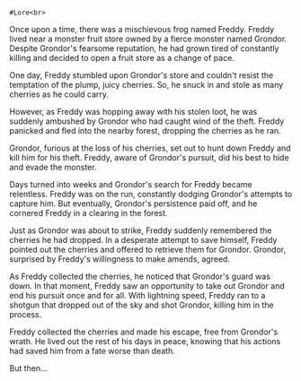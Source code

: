                                                                             #Lore<br>
Once upon a time, there was a mischievous frog named Freddy. 
Freddy lived near a monster fruit store owned by a fierce monster named Grondor. 
Despite Grondor's fearsome reputation, he had grown tired of constantly killing and decided to open a fruit store as a change of pace.

One day, Freddy stumbled upon Grondor's store and couldn't resist the temptation of the plump, juicy cherries. 
So, he snuck in and stole as many cherries as he could carry.

However, as Freddy was hopping away with his stolen loot, he was suddenly ambushed by Grondor who had caught wind of the theft. 
Freddy panicked and fled into the nearby forest, dropping the cherries as he ran.

Grondor, furious at the loss of his cherries, set out to hunt down Freddy and kill him for his theft. 
Freddy, aware of Grondor's pursuit, did his best to hide and evade the monster.

Days turned into weeks and Grondor's search for Freddy became relentless. 
Freddy was on the run, constantly dodging Grondor's attempts to capture him. 
But eventually, Grondor's persistence paid off, and he cornered Freddy in a clearing in the forest.

Just as Grondor was about to strike, Freddy suddenly remembered the cherries he had dropped. 
In a desperate attempt to save himself, Freddy pointed out the cherries and offered to retrieve them for Grondor. 
Grondor, surprised by Freddy's willingness to make amends, agreed.

As Freddy collected the cherries, he noticed that Grondor's guard was down. 
In that moment, Freddy saw an opportunity to take out Grondor and end his pursuit once and for all. 
With lightning speed, Freddy ran to a shotgun that dropped out of the sky and shot Grondor, killing him in the process.

Freddy collected the cherries and made his escape, free from Grondor's wrath. 
He lived out the rest of his days in peace, knowing that his actions had saved him from a fate worse than death.

But then...
